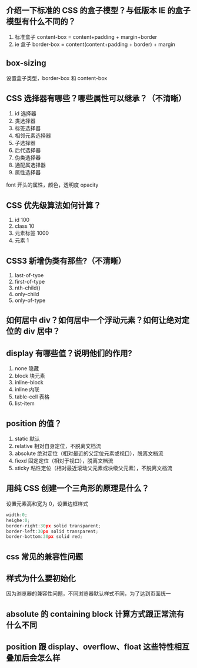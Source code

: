 ## 介绍一下标准的 CSS 的盒子模型？与低版本 IE 的盒子模型有什么不同的？

1. 标准盒子 content-box = content+padding + margin+border
2. ie 盒子 border-box = content(content+padding + border) + margin

## box-sizing

设置盒子类型，border-box 和 content-box

## CSS 选择器有哪些？哪些属性可以继承？（不清晰）

1.  id 选择器
2.  类选择器
3.  标签选择器
4.  相邻元素选择器
5.  子选择器
6.  后代选择器
7.  伪类选择器
8.  通配属选择器
9.  属性选择器

font 开头的属性，颜色，透明度 opacity

## CSS 优先级算法如何计算？

1. id 100
2. class 10
3. 元素标签 1000
4. 元素 1

## CSS3 新增伪类有那些?（不清晰）

1. last-of-tyoe
2. first-of-type
3. nth-child()
4. only-child
5. only-of-type

## 如何居中 div？如何居中一个浮动元素？如何让绝对定位的 div 居中？

## display 有哪些值？说明他们的作用?

1. none 隐藏
2. block 块元素
3. inline-block
4. inline 内联
5. table-cell 表格
6. list-item

## position 的值？

1. static 默认
2. relative 相对自身定位，不脱离文档流
3. absolute 绝对定位（相对最近的父定位元素或视口），脱离文档流
4. fiexd 固定定位（相对于视口），脱离文档流
5. sticky 粘性定位（相对最近滚动父元素或块级父元素），不脱离文档流


## 用纯 CSS 创建一个三角形的原理是什么？

设置元素高和宽为 0，设置边框样式

```javascript
width:0;
heighe:0;
border-right:30px solid transparent;
border-left:30px solid transparent;
border-bottom:30px solid red;
```

## css 常见的兼容性问题

## 样式为什么要初始化

因为浏览器的兼容性问题，不同浏览器默认样式不同，为了达到页面统一

## absolute 的 containing block 计算方式跟正常流有什么不同

## position 跟 display、overflow、float 这些特性相互叠加后会怎么样

 
